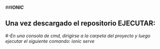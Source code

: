 ##***IONIC***

## **Una vez descargado el repositorio EJECUTAR:**

#*-En una consola de cmd, dirigirse a la carpeta del proyecto y luego ejecutar el siguiente comando:*
    *ionic serve*
